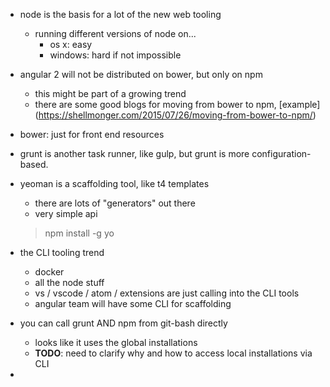 
- node is the basis for a lot of the new web tooling
    - running different versions of node on...
        - os x: easy
        - windows: hard if not impossible

- angular 2 will not be distributed on bower, but only on npm
    - this might be part of a growing trend
    - there are some good blogs for moving from bower to npm, [example] (https://shellmonger.com/2015/07/26/moving-from-bower-to-npm/)
          
- bower: just for front end resources

- grunt is another task runner, like gulp, but grunt is more configuration-based.

- yeoman is a scaffolding tool, like t4 templates
    - there are lots of "generators" out there
    - very simple api
    > npm install -g yo
    
- the CLI tooling trend
    - docker
    - all the node stuff
    - vs / vscode / atom / extensions are just calling into the CLI tools
    - angular team will have some CLI for scaffolding
    
 - you can call grunt AND npm from git-bash directly
    - looks like it uses the global installations
    - **TODO**: need to clarify why and how to access local installations via CLI 
 
 -  


